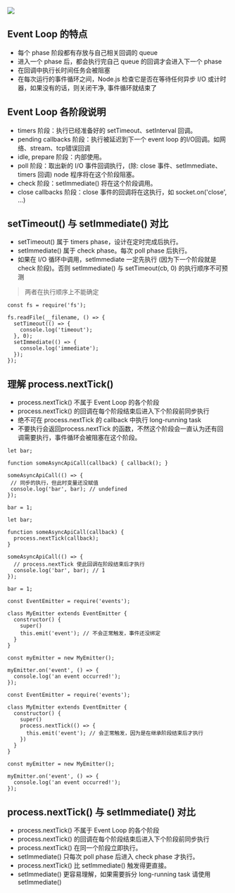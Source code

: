 ![](https://upload-images.jianshu.io/upload_images/2155778-00aaaa2a79f56541.png?imageMogr2/auto-orient/strip|imageView2/2/w/1200/format/webp)

## Event Loop 的特点

 - 每个 phase 阶段都有存放与自己相关回调的 queue
 - 进入一个 phase 后，都会执行完自己 queue 的回调才会进入下一个 phase
 - 在回调中执行长时间任务会被阻塞
 - 在每次运行的事件循环之间，Node.js 检查它是否在等待任何异步 I/O 或计时器，如果没有的话，则关闭干净, 事件循环就结束了
 
 ## Event Loop 各阶段说明

  - timers 阶段：执行已经准备好的 setTimeout、setInterval 回调。
  - pending callbacks 阶段：执行被延迟到下一个 event loop 的I/O回调。如网络、stream、tcp错误回调
  - idle, prepare 阶段：内部使用。
  - poll 阶段：取出新的 I/O 事件回调执行，(除: close 事件、setImmediate、timers 回调) node 程序将在这个阶段阻塞。
  - check 阶段：setImmediate() 将在这个阶段调用。
  - close callbacks 阶段：close 事件的回调将在这执行，如 socket.on('close', ...)

## setTimeout() 与 setImmediate() 对比

 - setTimeout() 属于 timers phase，设计在定时完成后执行。
 - setImmediate() 属于 check phase。每次 poll phase 后执行。
 - 如果在 I/O 循环中调用，setImmediate 一定先执行 (因为下一个阶段就是 check 阶段)。否则 setImmediate() 与 setTimeout(cb, 0) 的执行顺序不可预测
 > 两者在执行顺序上不能确定

```
const fs = require('fs');

fs.readFile(__filename, () => {
  setTimeout(() => {
    console.log('timeout');
  }, 0);
  setImmediate(() => {
    console.log('immediate');
  });
});
```

## 理解 process.nextTick()

 - process.nextTick() 不属于 Event Loop 的各个阶段
 - process.nextTick() 的回调在每个阶段结束后进入下个阶段前同步执行
 - 绝不可在 process.nextTick 的 callback 中执行 long-running task
 - 不要执行会返回process.nextTick 的函数，不然这个阶段会一直认为还有回调需要执行，事件循环会被阻塞在这个阶段。
 ```
 let bar;

function someAsyncApiCall(callback) { callback(); }

someAsyncApiCall(() => {
  // 同步的执行，但此时变量还没赋值
  console.log('bar', bar); // undefined
});

bar = 1;
```

```
let bar;

function someAsyncApiCall(callback) {
  process.nextTick(callback);
}

someAsyncApiCall(() => {
  // process.nextTick 使此回调在阶段结束后才执行
  console.log('bar', bar); // 1
});

bar = 1;
```

```
const EventEmitter = require('events');

class MyEmitter extends EventEmitter {
  constructor() {
    super()
    this.emit('event'); // 不会正常触发，事件还没绑定
  }
}

const myEmitter = new MyEmitter();

myEmitter.on('event', () => {
  console.log('an event occurred!');
});
```

```
const EventEmitter = require('events');

class MyEmitter extends EventEmitter {
  constructor() {
    super()
    process.nextTick(() => {
      this.emit('event'); // 会正常触发，因为是在继承阶段结束后才执行
    })
  }
}

const myEmitter = new MyEmitter();

myEmitter.on('event', () => {
  console.log('an event occurred!');
});
```

## process.nextTick() 与 setImmediate() 对比

 - process.nextTick() 不属于 Event Loop 的各个阶段
 - process.nextTick() 的回调在每个阶段结束后进入下个阶段前同步执行
 - process.nextTick() 在同一个阶段立即执行。
 - setImmediate() 只每次 poll phase 后进入 check phase 才执行。
 - process.nextTick() 比 setImmediate() 触发得更直接。
 - setImmediate() 更容易理解，如果需要拆分 long-running task 请使用 setImmediate()
